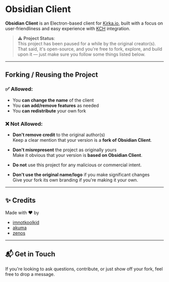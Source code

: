 # Obsidian Client

**Obsidian Client** is an Electron-based client for [Kirka.io](https://kirka.io), built with a focus on user-friendliness and easy experience with [KCH](https://kirkacommunityhub.netlify.app/) integration.

> ⚠️ **Project Status**:  
> This project has been paused for a while by the original creator(s). That said, it's open-source, and you're free to fork, explore, and build upon it — just make sure you follow some things listed below.

---

## Forking / Reusing the Project 

### ✅ Allowed:

- You **can change the name** of the client  
- You **can add/remove features** as needed  
- You **can redistribute** your own fork  

### ❌ Not Allowed:

- **Don't remove credit** to the original author(s)  
  Keep a clear mention that your version is a **fork of Obsidian Client**.

- **Don't misrepresent** the project as originally yours  
  Make it obvious that your version is **based on Obsidian Client**.

- **Do not** use this project for any malicious or commercial intent.

- **Don't use the original name/logo** if you make significant changes  
  Give your fork its own branding if you're making it your own.

---

## ✨ Credits

Made with ❤️ by  
- [imnotkoolkid](https://github.com/imnotkoolkid)  
- [akuma](https://github.com/KirkaMiddleMenScripts)  
- [zenos](https://github.com/Dev-Zenos)

---

## 📬 Get in Touch

If you're looking to ask questions, contribute, or just show off your fork, feel free to drop a message.
